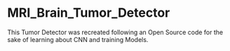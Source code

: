 # MRI_Brain_Tumor_Detector
This Tumor Detector was recreated following an Open Source code for the sake of learning about CNN and training Models. 
